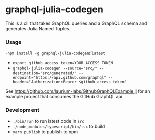 # graphql-julia-codegen

This is a cli that takes GraphQL queries and a GraphQL schema and generates Julia Named Tuples.

### Usage
-`npm install -g graphql-julia-codegen@latest`
- `export github_access_token=YOUR_ACCESS_TOKEN`
- `graphql-julia-codegen --source="src/" --destination="src/generated/" --endpoint="https://api.github.com/graphql" --header="Authorization:Bearer $github_access_token"`

See https://github.com/laurium-labs/GithubGraphQLExample.jl for an example project that consumes the GitHub GraphQL api


### Development

- `./bin/run` to run latest code in `src`
- `./node_modules/typescript/bin/tsc` to build
- `yarn publish` to publish to npm

